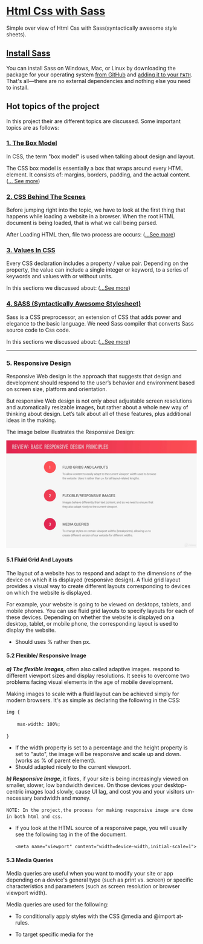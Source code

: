 # [Html Css with Sass](/README.md)

Simple over view of Html Css with Sass(syntactically awesome style sheets).

## [Install Sass](/README.md)

You can install Sass on Windows, Mac, or Linux by downloading the package for
your operating system [from GitHub][] and [adding it to your `PATH`][PATH].
That's all—there are no external dependencies and nothing else you need to
install.

[from GitHub]: https://github.com/sass/dart-sass/releases
[PATH]: https://katiek2.github.io/path-doc/
## Hot topics of the project

In this project their are different topics are discussed. Some important topics are as follows:

### [1. The Box Model](ModelBox.md)

In CSS, the term "box model" is used when talking about design and layout.

The CSS box model is essentially a box that wraps around every HTML element. It consists of: margins, borders, padding, and the actual content. ([... See more](ModelBox.md))

### [2. CSS Behind The Scenes](BehindTheScenes.md)

Before jumping right into the topic, we have to look at the first thing that happens while loading a website in a browser. When the root HTML document is being loaded, that is what we call being parsed.

After Loading HTML then, file two process are occurs: ([...See more](BehindTheScenes.md))

### [3. Values In CSS](ValuseInCss.md)

Every CSS declaration includes a property / value pair. Depending on the property, the value can include a single integer or keyword, to a series of keywords and values with or without units.

In this sections we discussed about: ([...See more](ValuseInCss.md))

### [4. SASS (Syntactically Awesome Stylesheet)](Sass.md)

Sass is a CSS preprocessor, an extension of CSS that adds power and elegance to the basic language. We need Sass compiler that converts Sass source code to Css code. 

In this sections we discussed about: ([...See more](Sass.md))

---
### 5. Responsive Design

Responsive Web design is the approach that suggests that design and development should respond to the user’s behavior and environment based on screen size, platform and orientation.

But responsive Web design is not only about adjustable screen resolutions and automatically resizable images, but rather about a whole new way of thinking about design. Let’s talk about all of these features, plus additional ideas in the making.

The image below illustrates the Responsive Design:
  
   ![alt text](https://github.com/surajthaqurie/html-sass/blob/master/git-docs/images/Responsivedesign.png)
  

#### 5.1 Fluid Grid And Layouts

The layout of a website has to respond and adapt to the dimensions of the device on which it is displayed (responsive design). A fluid grid layout provides a visual way to create different layouts corresponding to devices on which the website is displayed.

For example, your website is going to be viewed on desktops, tablets, and mobile phones. You can use fluid grid layouts to specify layouts for each of these devices. Depending on whether the website is displayed on a desktop, tablet, or mobile phone, the corresponding layout is used to display the website.

- Should uses % rather then px.

#### 5.2 Flexible/ Responsive Image

***a) The flexible images***, often also called adaptive images. respond to different viewport sizes and display resolutions. It seeks to overcome two problems facing visual elements in the age of mobile development.

Making images to scale with a fluid layout can be achieved simply for modern browsers. It's as simple as declaring the following in the CSS:

```
img {

    max-width: 100%;

}
```
  
- If the width property is set to a percentage and the height property is set to "auto", the image will be responsive and scale up and down. (works as % of parent element).
- Should adapted nicely to the current viewport.

***b) Responsive Image***, it fixes, if your site is being increasingly viewed on smaller, slower, low bandwidth devices. On those devices your desktop-centric images load slowly, cause UI lag, and cost you and your visitors un-necessary bandwidth and money.

``` NOTE: In the project,the process for making responsive image are done in both html and css. ```


- If you look at the HTML source of a responsive page, you will usually see the following <meta> tag in the <head> of the document.

  ```<meta name="viewport" content="width=device-width,initial-scale=1"> ```
  
#### 5.3 Media Queries
  
  Media queries are useful when you want to modify your site or app depending on a device's general type (such as print vs. screen) or specific characteristics and parameters (such as screen resolution or browser viewport width).

Media queries are used for the following:

- To conditionally apply styles with the CSS @media and @import at-rules.
- To target specific media for the <style>, <link>, <source>, and other HTML elements with the media= attribute.
- To test and monitor media states using the Window.matchMedia() and MediaQueryList.addListener() JavaScript methods.
  
  ```NOTE: The examples on this page use CSS's @media for illustrative purposes, but the basic syntax remains the same for all types of media queries.```
  
 #### 5.4 Responsive Design Strategies
  
  There are two type of responsive design strategies:
  
  ***a)Desktop-First***:
  - Start writting Css for the desktop: large screen
  - The, media queries shrink design to smaller screens.
  
  ``` 
  Example: 
  
  html { font-size:20px; }
  @media (max-width: 600px){ 
  html { font-size: 16px; 
   }
  ```
  
  ***b)Mobile-First***:
  - Start writing CSS for mobile devices: small screen;
  - Then, media qureies expand design to a large desktop screen;
  - Forces us to reduce website and apps to the absolute essentials.

   ``` 
  Example: 
  
  html { font-size:16px; }
  @media (min-width: 600px){
  html { font-size: 20px; 
   }
  ```
  
  The image below illustrates the responsive design Strategies:
  
   ![alt text](https://github.com/surajthaqurie/html-sass/blob/master/git-docs/images/Responsive%20Design%20Strategies.png)

  ---
  
   ### [6. Layout Types](Layouts.md)
  
  This Section will recap some of the CSS layout features we've already touched upon in previous modules, such as different ```display``` values, as well as introduce some of the concepts we'll be covering throughout this module.
  
  Some imporatant layout are: ([... See more](Layouts.md))
  
 CSS breakpoints are points where the website content responds according to the device width, allowing you to show the best possible layout to the user.

CSS breakpoints are also called media query breakpoints, as they are used with media query. ([... See more](BreakPoints.md))

  ---

All Projects Notes Images and  Documents are refrenced from

Copyright (c) Jonas Schmedtman.



